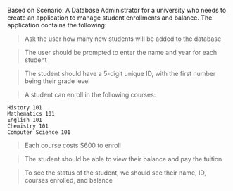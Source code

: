 Based on Scenario: A Database Administrator for a university who needs to create an application to manage student enrollments and balance.
The application contains the following:
>Ask the user how many new students will be added to the database

>The user should be prompted to enter the name and year for each student

>The student should have a 5-digit unique ID, with the first number being their grade level

>A student can enroll in the following courses:
```
History 101
Mathematics 101
English 101
Chemistry 101
Computer Science 101
```
>Each course costs $600 to enroll

>The student should be able to view their balance and pay the tuition

>To see the status of the student, we should see their name, ID, courses enrolled, and balance
